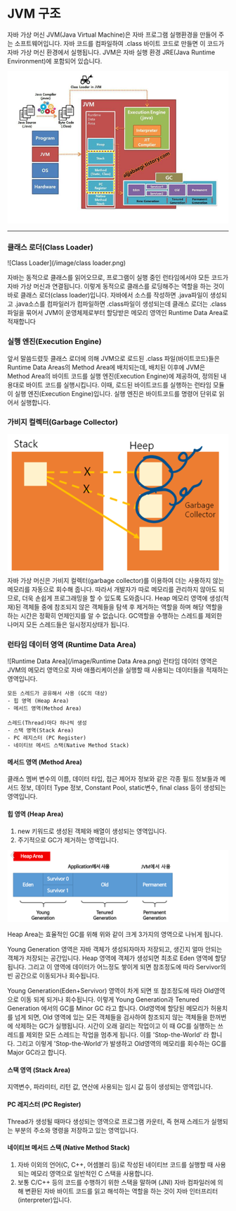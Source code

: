 # JVM 구조

자바 가상 머신 JVM(Java Virtual Machine)은 자바 프로그램 실행환경을 만들어 주는 소프트웨어입니다. 자바 코드를 컴파일하여 .class 바이트 코드로 만들면 이 코드가 자바 가상 머신 환경에서 실행됩니다. JVM은 자바 실행 환경 JRE(Java Runtime Environment)에 포함되어 있습니다.

![JVM](/image/jvm.png)

---

### 클래스 로더(Class Loader)
![Class Loader](/image/class loader.png)

자바는 동적으로 클래스를 읽어오므로, 프로그램이 실행 중인 런타임에서야 모든 코드가 자바 가상 머신과 연결됩니다. 이렇게 동적으로 클래스를 로딩해주는 역할을 하는 것이 바로 클래스 로더(class loader)입니다. 자바에서 소스를 작성하면 .java파일이 생성되고 .java소스를 컴파일러가 컴파일하면 .class파일이 생성되는데 클래스 로더는 .class 파일을 묶어서 JVM이 운영체제로부터 할당받은 메모리 영역인 Runtime Data Area로 적재합니다

### 실행 엔진(Execution Engine)
앞서 말씀드렸듯 클래스 로더에 의해 JVM으로 로드된 .class 파일(바이트코드)들은 Runtime Data Areas의 Method Area에 배치되는데, 배치된 이후에 JVM은 Method Area의 바이트 코드를 실행 엔진(Execution Engine)에 제공하여, 정의된 내용대로 바이트 코드를 실행시킵니다. 이때, 로드된 바이트코드를 실행하는 런타임 모듈이 실행 엔진(Execution Engine)입니다. 실행 엔진은 바이트코드를 명령어 단위로 읽어서 실행합니다.

### 가비지 컬렉터(Garbage Collector)
![GC](/image/gc.png)
자바 가상 머신은 가비지 컬렉터(garbage collector)를 이용하여 더는 사용하지 않는 메모리를 자동으로 회수해 줍니다. 따라서 개발자가 따로 메모리를 관리하지 않아도 되므로, 더욱 손쉽게 프로그래밍을 할 수 있도록 도와줍니다. Heap 메모리 영역에 생성(적재)된 객체들 중에 참조되지 않은 객체들을 탐색 후 제거하는 역할을 하며 해당 역할을 하는 시간은 정확히 언제인지를 알 수 없습니다. GC역할을 수행하는 스레드를 제외한 나머지 모든 스레드들은 일시정지상태가 됩니다.

### 런타임 데이터 영역 (Runtime Data Area)
![Runtime Data Area](/image/Runtime Data Area.png)
런타임 데이터 영역은 JVM의 메모리 영역으로 자바 애플리케이션을 실행할 때 사용되는 데이터들을 적재하는 영역입니다.

````
모든 스레드가 공유해서 사용 (GC의 대상)
- 힙 영역 (Heap Area)
- 메서드 영역(Method Area)

스레드(Thread)마다 하나씩 생성
- 스택 영역(Stack Area)
- PC 레지스터 (PC Register)
- 네이티브 메서드 스택(Native Method Stack)
````

#### 메서드 영역 (Method Area)
클래스 멤버 변수의 이름, 데이터 타입, 접근 제어자 정보와 같은 각종 필드 정보들과 메서드 정보, 데이터 Type 정보, Constant Pool, static변수, final class 등이 생성되는 영역입니다.

#### 힙 영역 (Heap Area)
1. new 키워드로 생성된 객체와 배열이 생성되는 영역입니다.
2. 주기적으로 GC가 제거하는 영역입니다.

![Heap](/image/Heap.png)

Heap Area는 효율적인 GC를 위해 위와 같이 크게 3가지의 영역으로 나뉘게 됩니다.

Young Generation 영역은 자바 객체가 생성되자마자 저장되고, 생긴지 얼마 안되는 객체가 저장되는 공간입니다. Heap 영역에 객체가 생성되면 최초로 Eden 영역에 할당됩니다. 그리고 이 영역에 데이터가 어느정도 쌓이게 되면 참조정도에 따라 Servivor의 빈 공간으로 이동되거나 회수됩니다.

Young Generation(Eden+Servivor) 영역이 차게 되면 또 참조정도에 따라 Old영역으로 이동 되게 되거나 회수됩니다. 이렇게 Young Generation과 Tenured Generation 에서의 GC를 Minor GC 라고 합니다. Old영역에 할당된 메모리가 허용치를 넘게 되면, Old 영역에 있는 모든 객체들을 검사하여 참조되지 않는 객체들을 한꺼번에 삭제하는 GC가 실행됩니다. 시간이 오래 걸리는 작업이고 이 때 GC를 실행하는 쓰레드를 제외한 모든 스레드는 작업을 멈추게 됩니다. 이를 'Stop-the-World' 라 합니다. 그리고 이렇게 'Stop-the-World'가 발생하고 Old영역의 메모리를 회수하는 GC를 Major GC라고 합니다.

#### 스택 영역 (Stack Area)
지역변수, 파라미터, 리턴 값, 연산에 사용되는 임시 값 등이 생성되는 영역입니다.

#### PC 레지스터 (PC Register)
Thread가 생성될 때마다 생성되는 영역으로 프로그램 카운터, 즉 현재 스레드가 실행되는 부분의 주소와 명령을 저장하고 있는 영역입니다.

#### 네이티브 메서드 스택 (Native Method Stack)
1. 자바 이외의 언어(C, C++, 어셈블리 등)로 작성된 네이티브 코드를 실행할 때 사용되는 메모리 영역으로 일반적인 C 스택을 사용합니다.
2. 보통 C/C++ 등의 코드를 수행하기 위한 스택을 말하며 (JNI) 자바 컴파일러에 의해 변환된 자바 바이트 코드를 읽고 해석하는 역할을 하는 것이 자바 인터프리터(interpreter)입니다.